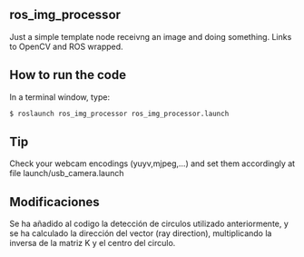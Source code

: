 ## ros_img_processor
Just a simple template node receivng an image and doing something. Links to OpenCV and ROS wrapped.

## How to run the code
In a terminal window, type:
```sh
$ roslaunch ros_img_processor ros_img_processor.launch
```

## Tip
Check your webcam encodings (yuyv,mjpeg,...) and set them accordingly at file launch/usb_camera.launch


## Modificaciones
Se ha añadido al codigo la detección de circulos utilizado anteriormente, y se ha calculado la dirección del vector (ray direction), multiplicando la inversa de la matriz K y el centro del circulo.
